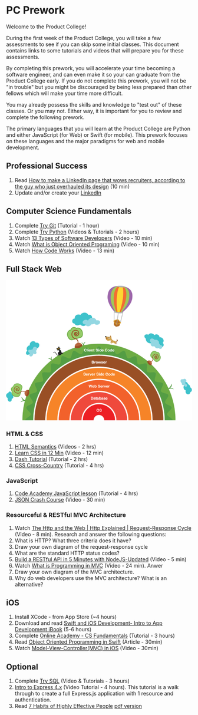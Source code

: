 # PC Prework

Welcome to the Product College!

During the first week of the Product College, you will take a few assessments to see if you can skip some initial classes. This document contains links to some tutorials and videos that will prepare you for these assessments.

By completing this prework, you will accelerate your time becoming a software engineer, and can even make it so your can graduate from the Product College early. If you do not complete this prework, you will not be "in trouble" but you might be discouraged by being less prepared than other fellows which will make your time more difficult.

You may already possess the skills and knowledge to "test out" of these classes. Or you may not. Either way, it is important for you to review and complete the following prework.

The primary languages that you will learn at the Product College are Python and either JavaScript (for Web) or Swift (for mobile). This prework focuses on these languages and the major paradigms for web and mobile development.

## Professional Success
1. Read [How to make a LinkedIn page that wows recruiters, according to the guy who just overhauled its design](https://amp-businessinsider-com.cdn.ampproject.org/c/s/amp.businessinsider.com/how-to-best-use-your-linkedin-page-2017-3) (10 min)
1. Update and/or create your [LinkedIn](https://www.linkedin.com/)

## Computer Science Fundamentals

1. Complete [Try Git](https://try.github.io/levels/1/challenges/1) (Tutorial - 1 hour)
1. Complete [Try Python](https://www.codeschool.com/courses/try-python) (Videos & Tutorials - 2 hours)
1. Watch [13 Types of Software Developers](https://www.youtube.com/watch?v=_9ZS6q4996g&t=499s) (Video - 10 min)
1. Watch [What is Object Oriented Programing](https://www.youtube.com/watch?v=HUlHun5a430&list=PLVpAurZqkV67DYxp5L8bx1g1yzE2hTe8m&index=7) (Video - 10 min)
1. Watch [How Code Works](https://www.youtube.com/watch?v=HI0KumcNTak&list=PLVpAurZqkV67DYxp5L8bx1g1yzE2hTe8m) (Video - 13 min)

## Full Stack Web

![Outside In](assets/outside-in.png)

### HTML & CSS

1. [HTML Semantics](https://www.youtube.com/playlist?list=PLWjCJDeWfDdc0Sp_DinOWnodw3KnWCwc1) (Videos - 2 hrs)
1. [Learn CSS in 12 Min](https://www.youtube.com/watch?v=0afZj1G0BIE) (Video - 12 min)
1. [Dash Tutorial](https://dash.generalassemb.ly/) (Tutorial - 2 hrs)
1. [CSS Cross-Country](https://www.codeschool.com/courses/css-cross-country) (Tutorial - 4 hrs)

### JavaScript

1. [Code Academy JavaScript lesson](https://www.codecademy.com/learn/javascript) (Tutorial - 4 hrs)
1. [JSON Crash Course](https://www.youtube.com/watch?v=wI1CWzNtE-M) (Video - 30 min)

### Resourceful & RESTful MVC Architecture

1. Watch [The Http and the Web | Http Explained | Request-Response Cycle](https://www.youtube.com/watch?v=eesqK59rhGA) (Video - 8 min). Research and answer the following questions:
  1. What is HTTP? What three criteria does it have?
  1. Draw your own diagram of the request-response cycle
  1. What are the standard HTTP status codes?
1. [Build a RESTful API in 5 Minutes with NodeJS-Updated](https://www.youtube.com/watch?v=p-x6WdwaJco) (Video - 5 min)
1. Watch [What is Programming in MVC](https://www.youtube.com/watch?v=1IsL6g2ixak) (Video - 24 min). Anwer 
  1. Draw your own diagram of the MVC architecture.
  1. Why do web developers use the MVC architecture? What is an alternative?

## iOS

1. Install XCode - from App Store (~4 hours)
1. Download and read [Swift and iOS Development- Intro to App Development iBook](https://itun.es/us/aVbRcb.l) (5-6 hours)
1. Complete [Online Academy - CS Fundamentals](https://www.makeschool.com/academy) (Tutorial - 3 hours)
1. Read [Object Oriented Programming in Swift](https://www.raywenderlich.com/160728/object-oriented-programming-swift) (Article - 30min)
1. Watch [Model-View-Controller(MVC) in iOS](https://www.youtube.com/watch?v=Zud56x_VYvs) (Video - 30min)

## Optional

1. Complete [Try SQL](https://www.codeschool.com/courses/try-sql) (Video & Tutorials - 3 hours)
1. [Intro to Express 4.x](https://www.youtube.com/watch?v=FL1-0uTOYSM&index=20&list=PLNcEnkMSwDUkPTztJ8zEJsuTOMdxZshO8) (Video Tutorial - 4 hours). This tutorial is a walk through to create a full Express.js application with 1 resource and authentication.
1. Read [7 Habits of Highly Effective People](https://www.amazon.com/Habits-Highly-Effective-People-Powerful/dp/0743269519) [pdf version](http://www.stafforini.com/txt/Covey%20-%20The%207%20habits%20of%20highly%20effective%20people.pdf)

